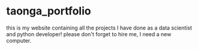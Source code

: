 # taonga_portfolio
this is my website containing all the projects I have done as a data scientist and python developer!
please don't forget to hire me, I need a new computer.
